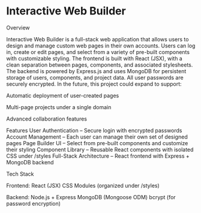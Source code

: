 # Interactive Web Builder

Overview

Interactive Web Builder is a full-stack web application that allows users to design and manage custom web pages in their own accounts. Users can log in, create or edit pages, and select from a variety of pre-built components with customizable styling.
The frontend is built with React (JSX), with a clean separation between pages, components, and associated stylesheets. The backend is powered by Express.js and uses MongoDB for persistent storage of users, components, and project data. All user passwords are securely encrypted.
In the future, this project could expand to support:

Automatic deployment of user-created pages

Multi-page projects under a single domain

Advanced collaboration features

Features
User Authentication – Secure login with encrypted passwords
Account Management – Each user can manage their own set of designed pages
Page Builder UI – Select from pre-built components and customize their styling
Component Library – Reusable React components with isolated CSS under /styles
Full-Stack Architecture – React frontend with Express + MongoDB backend

Tech Stack

Frontend:
React (JSX)
CSS Modules (organized under /styles)

Backend:
Node.js + Express
MongoDB (Mongoose ODM)
bcrypt (for password encryption)